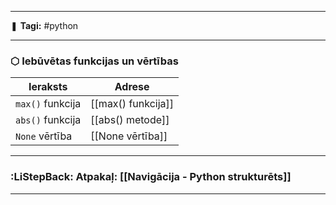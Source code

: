 ___

❚ **Tagi:** #python 

---
### ⬡ Iebūvētas funkcijas un vērtības

|Ieraksts|Adrese|
|---|---|
|`max()` funkcija|[[max() funkcija]]|
|`abs()` funkcija|[[abs() metode]]|
|`None` vērtība|[[None vērtība]]|

---
### :LiStepBack: Atpakaļ: [[Navigācija - Python strukturēts]]

___